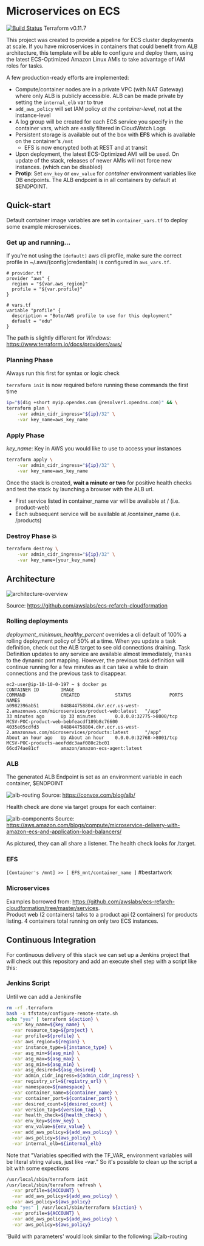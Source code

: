 # Microservices on ECS

[![Build Status](https://travis-ci.org/andymotta/ecs-alb-efs.svg?branch=master)](https://travis-ci.org/andymotta/ecs-alb-efs)   Terraform v0.11.7

This project was created to provide a pipeline for ECS cluster deployments at scale.  If you have microservices in containers that could benefit from ALB architecture, this template will be able to configure and deploy them, using the latest ECS-Optimized Amazon Linux AMIs to take advantage of IAM roles for tasks.

A few production-ready efforts are implemented:
- Compute/container nodes are in a private VPC (with NAT Gateway) where only ALB is publicly accessible.  ALB can be made private by setting the `internal_elb` var to true
- `add_aws_policy` will set IAM policy *at the container-level*, not at the instance-level
- A log group will be created for each ECS service you specify in the container vars, which are easily filtered in CloudWatch Logs
- Persistent storage is available out of the box with **EFS** which is available on the container's `/mnt`
  - EFS is now encrypted both at REST and at transit
- Upon deployment, the latest ECS-Optimized AMI will be used.  On update of the stack, releases of newer AMIs will not force new instances. (which can be disabled)
- **Protip**: Set `env_key` or `env_value` for *container* environment variables like DB endpoints.  The ALB endpoint is in all containers by default at $ENDPOINT.

## Quick-start
Default container image variables are set in `container_vars.tf` to deploy some example microservices.
### Get up and running...

If you're not using the `[default]` aws cli profile, make sure the correct profile in ~/.aws/(config|credentials) is configured in `aws_vars.tf`.
```
# provider.tf
provider "aws" {
  region = "${var.aws_region}"
  profile = "${var.profile}"
}

# vars.tf
variable "profile" {
  description = "Boto/AWS profile to use for this deployment"
  default = "edu"
}
```
The path is slightly different for *Windows*: https://www.terraform.io/docs/providers/aws/


### Planning Phase

Always run this first for syntax or logic check

`terraform init` is now required before running these commands the first time

```bash
ip="$(dig +short myip.opendns.com @resolver1.opendns.com)" && \
terraform plan \
	-var admin_cidr_ingress="${ip}/32" \
	-var key_name=aws_key_name
```

### Apply Phase

*key_name*: Key in AWS you would like to use to access your instances

```bash
terraform apply \
	-var admin_cidr_ingress="${ip}/32" \
	-var key_name=aws_key_name
```

Once the stack is created, **wait a minute or two** for positive health checks and test the stack by launching a browser with the ALB url.
- First service listed in container_name var will be available at / (i.e. product-web)
- Each subsequent service will be available at /container_name (i.e. /products)

### Destroy Phase :boom:

```bash
terraform destroy \
	-var admin_cidr_ingress="${ip}/32" \
	-var key_name={your_key_name}
```


## Architecture

![architecture-overview](images/architecture-overview.png)

Source: https://github.com/awslabs/ecs-refarch-cloudformation

### Rolling deployments

*deployment_minimum_healthy_percent* overrides a cli default of 100% a rolling deployment policy of 50% at a time.  When you update a task definition, check out the ALB target to see old connections draining.  Task Definition updates to any service are available almost immediately, thanks to the dynamic port mapping.  However, the previous task definition will continue running for a few minutes as it can take a while to drain connections and the previous task to disappear.

```
ec2-user@ip-10-10-0-197 ~ $ docker ps
CONTAINER ID        IMAGE                                                                           COMMAND             CREATED             STATUS              PORTS                        NAMES
a0982396ab51        048844758804.dkr.ecr.us-west-2.amazonaws.com/microservices/product-web:latest   "/app"              33 minutes ago      Up 33 minutes       0.0.0.0:32775->8000/tcp      MCSV-POC-product-web-bebfeacdf189b8c76600
4035e05cdfd3        048844758804.dkr.ecr.us-west-2.amazonaws.com/microservices/products:latest      "/app"              About an hour ago   Up About an hour    0.0.0.0:32768->8001/tcp      MCSV-POC-products-aeefddc3aaf080c2bc01
66cd74ae81cf        amazon/amazon-ecs-agent:latest
```


### ALB
The generated ALB Endpoint is set as an environment variable in each container, $ENDPOINT

![alb-routing](images/alb-routing.png)
Source: https://convox.com/blog/alb/

Health check are done via target groups for each container:

![alb-components](images/alb-components.png)
Source: https://aws.amazon.com/blogs/compute/microservice-delivery-with-amazon-ecs-and-application-load-balancers/

As pictured, they can all share a listener.  The health check looks for /target.

### EFS
`[Container's /mnt] >> [ EFS_mnt/container_name ]` #bestartwork

### Microservices
Examples borrowed from: https://github.com/awslabs/ecs-refarch-cloudformation/tree/master/services.  
Product web (2 containers) talks to a product api (2 containers) for products listing.  4 containers total running on only two ECS instances.

## Continuous Integration
For continuous delivery of this stack we can set up a Jenkins project that will check out this repository and add an execute shell step with a script like this:

### Jenkins Script
Until we can add a Jenkinsfile

```bash
rm -rf .terraform
bash -x tfstate/configure-remote-state.sh
echo "yes" | terraform ${action} \
  -var key_name=${key_name} \
  -var resource_tag=${project} \
  -var profile=${profile} \
  -var aws_region=${region} \
  -var instance_type=${instance_type} \
  -var asg_min=${asg_min} \
  -var asg_max=${asg_max} \
  -var asg_min=${asg_min} \
  -var asg_desired=${asg_desired} \
  -var admin_cidr_ingress=${admin_cidr_ingress} \
  -var registry_url=${registry_url} \
  -var namespace=${namespace} \
  -var container_name=${container_name} \
  -var container_port=${container_port} \
  -var desired_count=${desired_count} \
  -var version_tag=${version_tag} \
  -var health_check=${health_check} \
  -var env_key=${env_key} \
  -var env_value=${env_value} \
  -var add_aws_policy=${add_aws_policy} \
  -var aws_policy=${aws_policy} \
  -var internal_elb=${internal_elb}
```
Note that "Variables specified with the TF_VAR_ environment variables will be literal string values, just like -var."
So it's possible to clean up the script a bit with some expections
```bash
/usr/local/sbin/terraform init
/usr/local/sbin/terraform refresh \
  -var profile=${ACCOUNT} \
  -var add_aws_policy=${add_aws_policy} \
  -var aws_policy=${aws_policy}
echo "yes" | /usr/local/sbin/terraform ${action} \
  -var profile=${ACCOUNT} \
  -var add_aws_policy=${add_aws_policy} \
  -var aws_policy=${aws_policy}
  ```

'Build with parameters' would look similar to the following:
![alb-routing](images/jenkins.png)